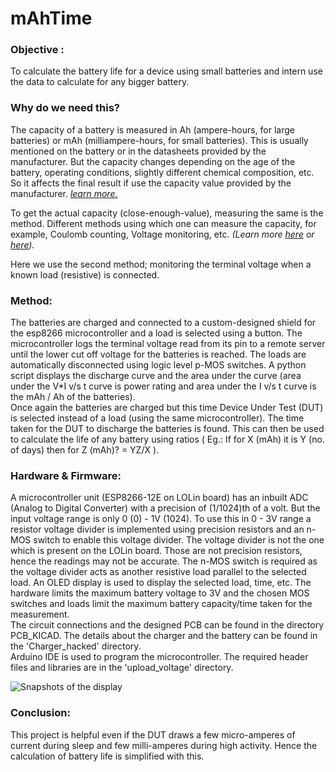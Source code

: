 # mAhTime

### Objective :

To calculate the battery life for a device using small batteries and intern use the data to calculate for any bigger battery.

###  Why do we need this?

The capacity of a battery is measured in Ah (ampere-hours, for large batteries) or mAh (milliampere-hours, for small batteries). 
This is usually mentioned on the battery or in the datasheets provided by the manufacturer.
But the capacity changes depending on the age of the battery, operating conditions, slightly different chemical composition, etc. 
So it affects the final result if use the capacity value provided by the manufacturer. 
*[learn more.](https://batteryuniversity.com/learn/article/battery_definitions)*
 
To get the actual capacity (close-enough-value), measuring the same is the method. 
Different methods using which one can measure the capacity, for example, Coulomb counting, Voltage monitoring, etc.
*(Learn more [here](https://www.quora.com/How-can-we-measure-a-batterys-real-capacity-in-Mah-or-ah-accurately) or 
[here](https://batteryuniversity.com/learn/article/how_to_measure_capacity)).*

Here we use the second method; monitoring the terminal voltage when a known load (resistive) is connected. 

### Method:

The batteries are charged and connected to a custom-designed shield for the esp8266 microcontroller and a load is selected using a button.
The microcontroller logs the terminal voltage read from its pin to a remote server until the lower cut off voltage for the batteries is reached.
The loads are automatically disconnected using logic level p-MOS switches. 
A python script displays the discharge curve and the area under the 
curve (area under the V*I v/s t curve is power rating and area under the I v/s t curve is the mAh / Ah of the batteries).<br>
Once again the batteries are charged but this time Device Under Test (DUT) is selected instead of a load (using the same microcontroller). 
The time taken for the DUT to discharge the batteries is found. This can then be used to calculate the life of any battery using ratios 
( Eg.: If for X (mAh) it is Y (no. of days) then for Z (mAh)? = YZ/X ).

### Hardware & Firmware:

A microcontroller unit (ESP8266-12E on LOLin board) has an inbuilt ADC (Analog to Digital Converter) with a precision of (1/1024)th of a volt.
But the input voltage range is only 0 (0) - 1V (1024). To use this in 0 - 3V range a resistor voltage divider is implemented 
using precision resistors and an n- MOS switch to enable this voltage divider.
The voltage divider is not the one which is present on the LOLin board. Those are not precision resistors, 
hence the readings may not be accurate.
The n-MOS switch is required as the voltage divider acts as another resistive load parallel to the selected load.
An OLED display is used to display the selected load, time, etc.
The hardware limits the maximum battery voltage to 3V and the chosen MOS switches and loads limit the maximum battery capacity/time taken for the measurement.  
The circuit connections and the designed PCB can be found in the directory PCB_KICAD.
The details about the charger and the battery can be found in the 'Charger_hacked' directory. <br>
Arduino IDE is used to program the microcontroller. The required header files and libraries are in the 'upload_voltage' directory.

![Snapshots of the display](https://github.com/sudhi345/mAhTime/blob/master/display_snapshot.png)

### Conclusion:

This project is helpful even if the DUT draws a few micro-amperes of current during sleep and few milli-amperes during high activity.
Hence the calculation of battery life is simplified with this.

